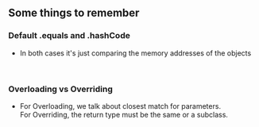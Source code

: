 ## Some things to remember ##

### Default .equals and .hashCode ###
* In both cases it's just comparing the memory addresses of the objects

&nbsp;

### Overloading vs Overriding ###
* For Overloading, we talk about closest match for parameters.   
  For Overriding, the return type must be the same or a subclass. 
  
&nbsp;
